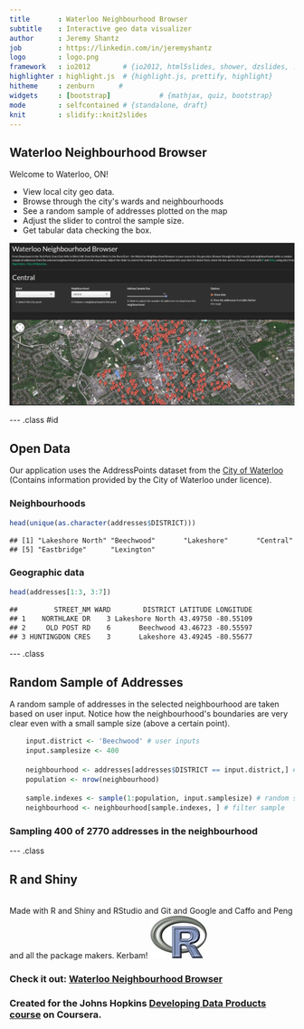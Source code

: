 ```yaml
---
title       : Waterloo Neighbourhood Browser
subtitle    : Interactive geo data visualizer
author      : Jeremy Shantz
job         : https://linkedin.com/in/jeremyshantz
logo        : logo.png
framework   : io2012        # {io2012, html5slides, shower, dzslides, ...}
highlighter : highlight.js  # {highlight.js, prettify, highlight}
hitheme     : zenburn      # 
widgets     : [bootstrap]            # {mathjax, quiz, bootstrap}
mode        : selfcontained # {standalone, draft}
knit        : slidify::knit2slides
---
```


## Waterloo Neighbourhood Browser

Welcome to Waterloo, ON!
* View local city geo data. 
* Browse through the city's wards and neighbourhoods 
* See a random sample of addresses plotted on the map
* Adjust the slider to control the sample size. 
* Get tabular data checking the box.

<img src='assets/img/screenshot.png' />

--- .class #id 

## Open Data

Our application uses the AddressPoints dataset from the [City of Waterloo](http://www.waterloo.ca/en/opendata) (Contains information provided by the City of Waterloo under licence).



### Neighbourhoods

```r
head(unique(as.character(addresses$DISTRICT)))
```

```
## [1] "Lakeshore North" "Beechwood"       "Lakeshore"       "Central"        
## [5] "Eastbridge"      "Lexington"
```

### Geographic data

```r
head(addresses[1:3, 3:7])
```

```
##         STREET_NM WARD        DISTRICT LATITUDE LONGITUDE
## 1    NORTHLAKE DR    3 Lakeshore North 43.49750 -80.55109
## 2     OLD POST RD    6       Beechwood 43.46723 -80.55597
## 3 HUNTINGDON CRES    3       Lakeshore 43.49245 -80.55677
```

--- .class

## Random Sample of Addresses

A random sample of addresses in the selected neighbourhood are taken based on user input. Notice how the neighbourhood's boundaries are very clear even with a small sample size (above a certain point).


```r
    input.district <- 'Beechwood' # user inputs
    input.samplesize <- 400 

    neighbourhood <- addresses[addresses$DISTRICT == input.district,] # filter neighbourhood
    population <- nrow(neighbourhood)

    sample.indexes <- sample(1:population, input.samplesize) # random sample
    neighbourhood <- neighbourhood[sample.indexes, ] # filter sample
```
### Sampling 400 of 2770 addresses in the neighbourhood

--- .class

## R and Shiny  
<br/>
<div>
Made with R and <span style="font-face:Source Sans Pro;">Shiny</span> and RStudio and Git and Google and Caffo and Peng and all the package makers. Kerbam!
<img src='assets/img/rlogo.jpg' /></div>

### Check it out: [Waterloo Neighbourhood Browser](https://jeremyshantz.shinyapps.io/waterloo/)
### Created for the Johns Hopkins [Developing Data Products course](https://www.coursera.org/course/devdataprod) on Coursera.


 
